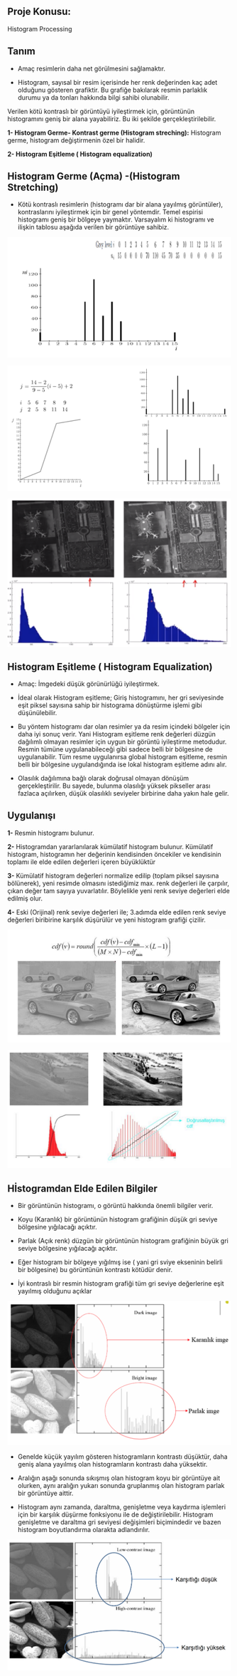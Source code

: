 ## Proje Konusu:

Histogram Processing

## Tanım

+ Amaç resimlerin daha net görülmesini sağlamaktır.

+ Histogram, sayısal bir resim içerisinde her renk değerinden kaç adet olduğunu gösteren grafiktir. Bu grafiğe bakılarak resmin parlaklık durumu ya da tonları hakkında bilgi sahibi olunabilir. 

Verilen kötü kontraslı bir görüntüyü iyileştirmek için, görüntünün histogramını geniş bir alana yayabiliriz. Bu iki şekilde gerçekleştirilebilir.

**1- Histogram Germe- Kontrast germe (Histogram streching):** Histogram germe, histogram değiştirmenin özel bir halidir. 

**2- Histogram Eşitleme ( Histogram equalization)**


## Histogram Germe (Açma) -(Histogram Stretching)

+ Kötü kontraslı resimlerin (histogramı dar bir alana yayılmış görüntüler), kontraslarını iyileştirmek için bir genel yöntemdir. Temel espirisi histogramı geniş bir bölgeye yaymaktır. Varsayalım ki histogramı ve ilişkin tablosu aşağıda verilen bir görüntüye sahibiz. 



![](images/1.png)

![](images/2.png)

![](images/3.png)

## Histogram Eşitleme ( Histogram Equalization)

+ Amaç: İmgedeki düşük görünürlüğü iyileştirmek. 

+ İdeal olarak Histogram eşitleme; Giriş histogramını, her gri seviyesinde eşit piksel sayısına sahip bir histograma dönüştürme işlemi gibi düşünülebilir. 

+ Bu yöntem histogramı dar olan resimler ya da resim içindeki bölgeler için daha iyi sonuç verir. Yani Histogram eşitleme renk değerleri düzgün dağılımlı olmayan resimler için uygun bir görüntü iyileştirme metodudur. Resmin tümüne uygulanabileceği gibi sadece belli bir bölgesine de uygulanabilir. Tüm resme uygulanırsa global histogram eşitleme, resmin belli bir bölgesine uygulandığında ise lokal histogram eşitleme adını alır. 

+ Olasılık dağılımına bağlı olarak doğrusal olmayan dönüşüm gerçekleştirilir. 
Bu sayede, bulunma olasılığı yüksek pikseller arası fazlaca açılırken, düşük olasılıklı seviyeler birbirine daha yakın hale gelir.


## Uygulanışı

**1-** Resmin histogramı bulunur.

**2-** Histogramdan yararlanılarak kümülatif histogram bulunur. Kümülatif histogram, histogramın her değerinin kendisinden öncekiler ve kendisinin toplamı ile elde edilen değerleri içeren büyüklüktür

**3-** Kümülatif histogram değerleri normalize edilip (toplam piksel sayısına bölünerek), yeni resimde olmasını istediğimiz max. renk değerleri ile çarpılır, çıkan değer tam sayıya yuvarlatılır. Böylelikle yeni renk seviye değerleri elde edilmiş olur.

**4-** Eski (Orijinal) renk seviye değerleri ile; 3.adımda elde edilen renk seviye değerleri biribirine karşılık düşürülür ve yeni histogram grafiği çizilir.

![](images/4.png)

![](images/5.png)

## Hİstogramdan Elde Edilen Bilgiler

+ Bir görüntünün histogramı, o görüntü hakkında önemli bilgiler verir. 

+ Koyu (Karanlık) bir görüntünün histogram grafiğinin düşük gri seviye bölgesine yığılacağı açıktır. 

+ Parlak (Açık renk) düzgün bir görüntünün histogram grafiğinin büyük gri seviye bölgesine yığılacağı açıktır.

+ Eğer histogram bir bölgeye yığılmış ise ( yani gri sviye ekseninin belirli bir bölgesine) bu görüntünün kontrastı kötüdür denir. 

+ İyi kontraslı bir resmin histogram grafiği tüm gri seviye değerlerine eşit yayılmış olduğunu açıklar

![](images/6.png)

+ Genelde küçük yayılım gösteren histogramların kontrastı düşüktür, daha geniş alana yayılmış olan histogramların kontrastı daha yüksektir. 

+ Aralığın aşağı sonunda sıkışmış olan histogram koyu bir görüntüye ait olurken, aynı aralığın yukarı sonunda gruplanmış olan histogram parlak bir görüntüye aittir. 

+ Histogram aynı zamanda, daraltma, genişletme veya kaydırma işlemleri için bir karşılık düşürme fonksiyonu ile de değiştirilebilir. Histogram genişletme ve daraltma gri seviyesi değişimleri biçimindedir ve bazen histogram boyutlandırma olarakta adlandırılır.

![](images/7.png)
